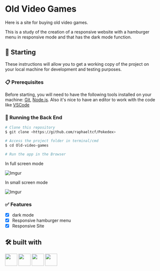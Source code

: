 # Old Video Games

Here is a site for buying old video games.

This is a study of the creation of a responsive website with a hamburger menu in responsive mode and that has the dark mode function.

## 🚀 Starting

These instructions will allow you to get a working copy of the project on your local machine for development and testing purposes.

### 📋 Prerequisites

Before starting, you will need to have the following tools installed on your machine:
[Git](https://git-scm.com), [Node.js](https://nodejs.org/en/). 
Also it's nice to have an editor to work with the code like [VSCode](https://code.visualstudio.com/)

### 🎲 Running the Back End

```bash
# Clone this repository
$ git clone <https://github.com/raphaeltcf/Pokedex>

# Access the project folder in terminal/cmd
$ cd Old-video-games

# Run the app in the Browser
```

In full screen mode

![Imgur](https://i.imgur.com/GXrKmiu.png)

In small screen mode

![Imgur](https://i.imgur.com/yyiYFwj.png)

### ✅ Features

- [x] dark mode
- [x] Responsive hamburger menu
- [x] Responsive Site

## 🛠️ built with

<img src="https://cdn.jsdelivr.net/gh/devicons/devicon/icons/javascript/javascript-original.svg" width="40" height="40" /> <img src="https://cdn.jsdelivr.net/gh/devicons/devicon/icons/html5/html5-original.svg" width="40" height="40" /> 
<img src="https://cdn.jsdelivr.net/gh/devicons/devicon/icons/css3/css3-original.svg" width="40" height="40" /> <img src="https://cdn.jsdelivr.net/gh/devicons/devicon/icons/bootstrap/bootstrap-original.svg" width="40" height="40"/>
